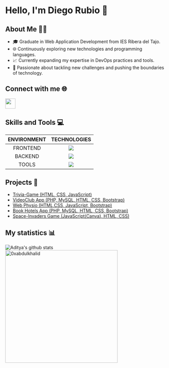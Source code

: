 ### <h1> Hello, I'm Diego Rubio 👋 </h1>

## About Me 🧑‍💻
- 🎓 Graduate in Web Application Development from IES Ribera del Tajo.
- 🌐 Continuously exploring new technologies and programming languages.
- 📈 Currently expanding my expertise in DevOps practices and tools.
- 🚀 Passionate about tackling new challenges and pushing the boundaries of technology.

## Connect with me 🌐
<a href = 'https://www.linkedin.com/in/dieego17/'> <img width = '32px' align= 'center' src="https://raw.githubusercontent.com/rahulbanerjee26/githubAboutMeGenerator/main/icons/linked-in-alt.svg"/></a> 

## Skills and Tools 💻
| ENVIRONMENT | TECHNOLOGIES |
| :---: | :---: |
| FRONTEND | <img src="https://skillicons.dev/icons?i=html,css,bootstrap,js,angular,typescript,nextjs,react&perline=20" /> |
| BACKEND | <img src="https://skillicons.dev/icons?i=py,nodejs,nestjs,php,symfony,java,mysql,sequelize&perline=20" /> |
| TOOLS | <img src="https://skillicons.dev/icons?i=linux,vscode,git,github,postman,eclipse&perline=20" />


## Projects 🚀
* [Trivia-Game (HTML, CSS, JavaScript)](https://github.com/dieego17/Trivia-Game)
* [VideoClub App (PHP, MySQL, HTML, CSS, Bootstrap)](https://github.com/dieego17/VideoClub-Rubio)
* [Web Physio (HTML,CSS, JavaScript, Bootstrap)](https://github.com/dieego17/Physio-Serrano)
* [Book Hotels App (PHP, MySQL, HTML, CSS, Bootstrap)](https://github.com/dieego17/Rubio-Hotels-MVC)
* [Space-Invaders Game (JavaScript(Canva), HTML, CSS)](https://github.com/dieego17/Space-Invaders-Canva)

## My statistics 📊
![Aditya's github stats](https://github-readme-stats.vercel.app/api?username=dieego17&show_icons=true&theme=tokyonight)
<img src="https://github-readme-stats.vercel.app/api/top-langs?username=dieego17&show_icons=true&locale=en&layout=compact&line_height=20&title_color=7A7ADB&icon_color=2234AE&text_color=D3D3D3&bg_color=0,000000,130F40" width="355"  alt="0xabdulkhalid"/>

